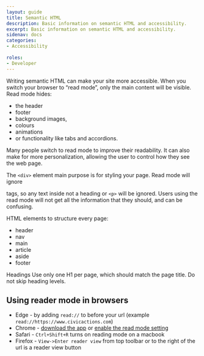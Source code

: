 ```yaml
---
layout: guide
title: Semantic HTML
description: Basic information on semantic HTML and accessibility.
excerpt: Basic information on semantic HTML and accessibility.
sidenav: docs
categories:
- Accessibility 
  
roles:
- Developer
---
```


Writing semantic HTML can make your site more accessible. When you switch your browser to “read mode”, only the main content will be visible. Read mode hides:
* the header
* footer
* background images,
* colours
* animations
* or functionality like tabs and accordions.

Many people switch to read mode to improve their readability. It can also make for more personalization, allowing the user to control how they see the web page.

The `<div>` element main purpose is for styling your page. Read mode will ignore <div> tags, so any text inside not a heading or `<p>` will be ignored. Users using the read mode will not get all the information that they should, and can be confusing.

HTML elements to structure every page:
* header
* nav
* main 
* article
* aside
* footer

Headings
Use only one H1 per page, which should match the page title.
Do not skip heading levels.

## Using reader mode in browsers

* Edge - by adding `read://` to before your url (example `read://https://www.civicactions.com`)
* Chrome - [download the app](https://chrome.google.com/webstore/detail/reader-mode/llimhhconnjiflfimocjggfjdlmlhblm?hl=en) or [enable the read mode setting](https://www.howtogeek.com/423643/how-to-use-google-chromes-hidden-reader-mode/)
* Safari - `Ctrl+Shift+R` turns on reading mode on a macbook
* Firefox - `View->Enter reader view` from top toolbar or to the right of the url is a reader view button

